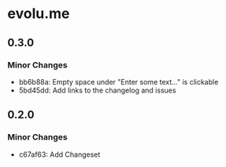 # evolu.me

## 0.3.0

### Minor Changes

- bb6b88a: Empty space under "Enter some text..." is clickable
- 5bd45dd: Add links to the changelog and issues

## 0.2.0

### Minor Changes

- c67af63: Add Changeset
